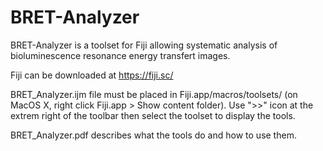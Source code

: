 # BRET-Analyzer
BRET-Analyzer is a toolset for Fiji allowing systematic analysis of bioluminescence resonance energy transfert images.

Fiji can be downloaded at https://fiji.sc/

BRET_Analyzer.ijm file must be placed in Fiji.app/macros/toolsets/ (on MacOS X, right click Fiji.app > Show content folder). Use ">>" icon at the extrem right of the toolbar then select the toolset to display the tools.

BRET_Analyzer.pdf describes what the tools do and how to use them.

